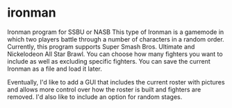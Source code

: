 # ironman
Ironman program for SSBU or NASB
This type of Ironman is a gamemode in which two players battle through a number of characters in a random order.
Currently, this program supports Super Smash Bros. Ultimate and Nickelodeon All Star Brawl.
You can choose how many fighters you want to include as well as excluding specific fighters.
You can save the current Ironman as a file and load it later.

Eventually, I'd like to add a GUI that includes the current roster with pictures and allows more control over how the roster is built and fighters are removed. I'd also like to include an option for random stages.
